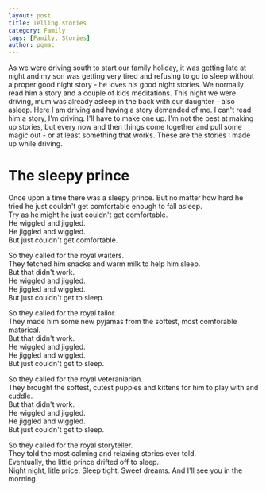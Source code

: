 ```yaml
---
layout: post
title: Telling stories
category: Family
tags: [Family, Stories]
author: pgmac
---
```


As we were driving south to start our family holiday, it was getting late at night and my son was getting very tired and refusing to go to sleep without a proper good night story - he loves his good night stories.
We normally read him a story and a couple of kids meditations.
This night we were driving, mum was already asleep in the back with our daughter - also asleep.
Here I am driving and having a story demanded of me.
I can't read him a story, I'm driving.
I'll have to make one up.
I'm not the best at making up stories, but every now and then things come together and pull some magic out - or at least something that works.
These are the stories I made up while driving.

# The sleepy prince

Once upon a time there was a sleepy prince. But no matter how hard he tried he just couldn't get comfortable enough to fall asleep.  
Try as he might he just couldn't get comfortable.  
He wiggled and jiggled.  
He jiggled and wiggled.  
But just couldn't get comfortable.

So they called for the royal waiters.  
They fetched him snacks and warm milk to help him sleep.  
But that didn't work.  
He wiggled and jiggled.  
He jiggled and wiggled.  
But just couldn't get to sleep.

So they called for the royal tailor.  
They made him some new pyjamas from the softest, most comforable materical.  
But that didn't work.  
He wiggled and jiggled.  
He jiggled and wiggled.  
But just couldn't get to sleep.

So they called for the royal veteraniarian.  
They brought the softest, cutest puppies and kittens for him to play with and cuddle.  
But that didn't work.  
He wiggled and jiggled.  
He jiggled and wiggled.  
But just couldn't get to sleep.

So they called for the royal storyteller.  
They told the most calming and relaxing stories ever told.  
Eventually, the little prince drifted off to sleep.  
Night night, litle price. Sleep tight. Sweet dreams. And I'll see you in the morning.
